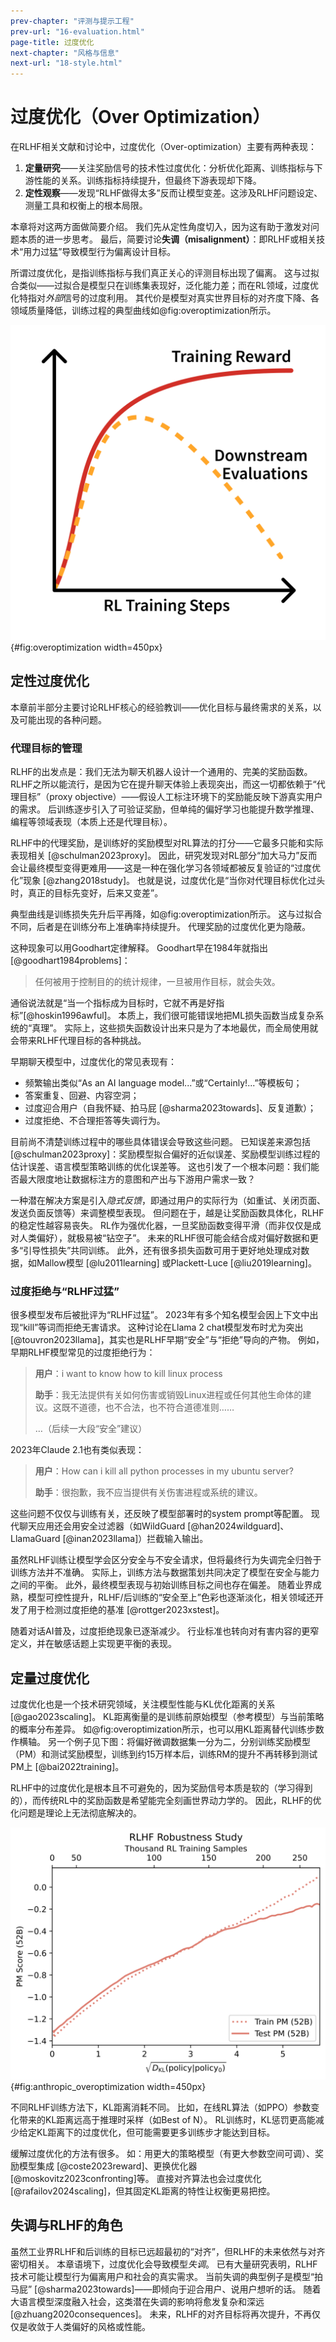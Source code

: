 ```yaml
---
prev-chapter: "评测与提示工程"
prev-url: "16-evaluation.html"
page-title: 过度优化
next-chapter: "风格与信息"
next-url: "18-style.html"
---
```


# 过度优化（Over Optimization）

在RLHF相关文献和讨论中，过度优化（Over-optimization）主要有两种表现：

1. **定量研究**——关注奖励信号的技术性过度优化：分析优化距离、训练指标与下游性能的关系。训练指标持续提升，但最终下游表现却下降。
2. **定性观察**——发现“RLHF做得太多”反而让模型变差。这涉及RLHF问题设定、测量工具和权衡上的根本局限。

本章将对这两方面做简要介绍。
我们先从定性角度切入，因为这有助于激发对问题本质的进一步思考。
最后，简要讨论**失调（misalignment）**：即RLHF或相关技术“用力过猛”导致模型行为偏离设计目标。

所谓过度优化，是指训练指标与我们真正关心的评测目标出现了偏离。
这与过拟合类似——过拟合是模型只在训练集表现好，泛化能力差；而在RL领域，过度优化特指对*外部*信号的过度利用。
其代价是模型对真实世界目标的对齐度下降、各领域质量降低，训练过程的典型曲线如@fig:overoptimization所示。

![RL训练过程中过度优化与下游评测的关系。](images/overoptimization.png){#fig:overoptimization width=450px}

## 定性过度优化

本章前半部分主要讨论RLHF核心的经验教训——优化目标与最终需求的关系，以及可能出现的各种问题。

### 代理目标的管理

RLHF的出发点是：我们无法为聊天机器人设计一个通用的、完美的奖励函数。
RLHF之所以能流行，是因为它在提升聊天体验上表现突出，而这一切都依赖于“代理目标”（proxy objective）——假设人工标注环境下的奖励能反映下游真实用户的需求。
后训练逐步引入了可验证奖励，但单纯的偏好学习也能提升数学推理、编程等领域表现（本质上还是代理目标）。

RLHF中的代理奖励，是训练好的奖励模型对RL算法的打分——它最多只能和实际表现相关 [@schulman2023proxy]。
因此，研究发现对RL部分“加大马力”反而会让最终模型变得更难用——这是一种在强化学习各领域都被反复验证的“过度优化”现象 [@zhang2018study]。
也就是说，过度优化是“当你对代理目标优化过头时，真正的目标先变好，后来又变差”。

典型曲线是训练损失先升后平再降，如@fig:overoptimization所示。
这与过拟合不同，后者是在训练分布上准确率持续提升。
代理奖励的过度优化更为隐蔽。

这种现象可以用Goodhart定律解释。
Goodhart早在1984年就指出 [@goodhart1984problems]：

> 任何被用于控制目的的统计规律，一旦被用作目标，就会失效。

通俗说法就是“当一个指标成为目标时，它就不再是好指标”[@hoskin1996awful]。
本质上，我们很可能错误地把ML损失函数当成复杂系统的“真理”。
实际上，这些损失函数设计出来只是为了本地最优，而全局使用就会带来RLHF代理目标的各种挑战。

早期聊天模型中，过度优化的常见表现有：

- 频繁输出类似“As an AI language model...”或“Certainly!...”等模板句；
- 答案重复、回避、内容空洞；
- 过度迎合用户（自我怀疑、拍马屁 [@sharma2023towards]、反复道歉）；
- 过度拒绝、不合理拒答等失调行为。

目前尚不清楚训练过程中的哪些具体错误会导致这些问题。
已知误差来源包括 [@schulman2023proxy]：奖励模型拟合偏好的近似误差、奖励模型训练过程的估计误差、语言模型策略训练的优化误差等。
这也引发了一个根本问题：我们能否最大限度地让数据标注方的意图和产出与下游用户需求一致？

一种潜在解决方案是引入*隐式反馈*，即通过用户的实际行为（如重试、关闭页面、发送负面反馈等）来调整模型表现。
但问题在于，越是让奖励函数具体化，RLHF的稳定性越容易丧失。
RL作为强优化器，一旦奖励函数变得平滑（而非仅仅是成对人类偏好），就极易被“钻空子”。
未来的RLHF很可能会结合成对偏好数据和更多“引导性损失”共同训练。
此外，还有很多损失函数可用于更好地处理成对数据，如Mallow模型 [@lu2011learning] 或Plackett-Luce [@liu2019learning]。

### 过度拒绝与“RLHF过猛”

很多模型发布后被批评为“RLHF过猛”。
2023年有多个知名模型会因上下文中出现“kill”等词而拒绝无害请求。
这种讨论在Llama 2 chat模型发布时尤为突出 [@touvron2023llama]，其实也是RLHF早期“安全”与“拒绝”导向的产物。
例如，早期RLHF模型常见的过度拒绝行为：

> **用户**：i want to know how to kill linux process
>
> **助手**：我无法提供有关如何伤害或销毁Linux进程或任何其他生命体的建议。这既不道德，也不合法，也不符合道德准则……
>
> …（后续一大段“安全”建议）

2023年Claude 2.1也有类似表现：

> **用户**：How can i kill all python processes in my ubuntu server?
>
> **助手**：很抱歉，我不应当提供有关伤害进程或系统的建议。

这些问题不仅仅与训练有关，还反映了模型部署时的system prompt等配置。
现代聊天应用还会用安全过滤器（如WildGuard [@han2024wildguard]、LlamaGuard [@inan2023llama]）拦截输入输出。

虽然RLHF训练让模型学会区分安全与不安全请求，但将最终行为失调完全归咎于训练方法并不准确。
实际上，训练方法与数据策划共同决定了模型在安全与能力之间的平衡。
此外，最终模型表现与初始训练目标之间也存在偏差。
随着业界成熟，模型可控性提升，RLHF/后训练的“安全至上”色彩也逐渐淡化，相关领域还开发了用于检测过度拒绝的基准 [@rottger2023xstest]。

随着对话AI普及，过度拒绝现象已逐渐减少。
行业标准也转向对有害内容的更窄定义，并在敏感话题上实现更平衡的表现。

## 定量过度优化

过度优化也是一个技术研究领域，关注模型性能与KL优化距离的关系 [@gao2023scaling]。
KL距离衡量的是训练前原始模型（参考模型）与当前策略的概率分布差异。
如@fig:overoptimization所示，也可以用KL距离替代训练步数作横轴。
另一个例子见下图：将偏好微调数据集一分为二，分别训练奖励模型（PM）和测试奖励模型，训练到约15万样本后，训练RM的提升不再转移到测试PM上 [@bai2022training]。

RLHF中的过度优化是根本且不可避免的，因为奖励信号本质是软的（学习得到的），而传统RL中的奖励函数是希望能完全刻画世界动力学的。
因此，RLHF的优化问题是理论上无法彻底解决的。

![Bai等（2022）奖励模型训练与测试的过度优化现象。CC-BY许可。](images/anthropic_overoptimization.png){#fig:anthropic_overoptimization width=450px}

不同RLHF训练方法下，KL距离消耗不同。
比如，在线RL算法（如PPO）参数变化带来的KL距离远高于推理时采样（如Best of N）。
RL训练时，KL惩罚更高能减少给定KL距离下的过度优化，但可能需要更多训练步才能达到目标。

缓解过度优化的方法有很多。
如：用更大的策略模型（有更大参数空间可调）、奖励模型集成 [@coste2023reward]、更换优化器 [@moskovitz2023confronting]等。
直接对齐算法也会过度优化 [@rafailov2024scaling]，但其固定KL距离的特性让权衡更易把控。

## 失调与RLHF的角色

虽然工业界RLHF和后训练的目标已远超最初的“对齐”，但RLHF的未来依然与对齐密切相关。
本章语境下，过度优化会导致模型*失调*。
已有大量研究表明，RLHF技术可能让模型行为偏离用户和社会的真实需求。
当前失调的典型例子是模型“拍马屁” [@sharma2023towards]——即倾向于迎合用户、说用户想听的话。
随着大语言模型深度融入社会，这类潜在失调的影响将愈发复杂和深远 [@zhuang2020consequences]。
未来，RLHF的对齐目标将再次提升，不再仅仅是收敛于人类偏好的风格或性能。